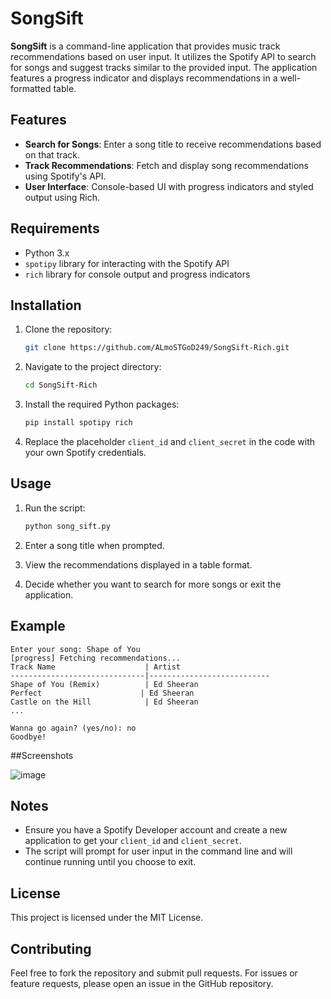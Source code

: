 # SongSift

**SongSift** is a command-line application that provides music track recommendations based on user input. It utilizes the Spotify API to search for songs and suggest tracks similar to the provided input. The application features a progress indicator and displays recommendations in a well-formatted table.

## Features

- **Search for Songs**: Enter a song title to receive recommendations based on that track.
- **Track Recommendations**: Fetch and display song recommendations using Spotify's API.
- **User Interface**: Console-based UI with progress indicators and styled output using Rich.

## Requirements

- Python 3.x
- `spotipy` library for interacting with the Spotify API
- `rich` library for console output and progress indicators

## Installation

1. Clone the repository:

   ```bash
   git clone https://github.com/ALmoSTGoD249/SongSift-Rich.git
   ```

2. Navigate to the project directory:

   ```bash
   cd SongSift-Rich
   ```

3. Install the required Python packages:

   ```bash
   pip install spotipy rich
   ```

4. Replace the placeholder `client_id` and `client_secret` in the code with your own Spotify credentials.

## Usage

1. Run the script:

   ```bash
   python song_sift.py
   ```

2. Enter a song title when prompted.

3. View the recommendations displayed in a table format.

4. Decide whether you want to search for more songs or exit the application.

## Example

```
Enter your song: Shape of You
[progress] Fetching recommendations...
Track Name                    | Artist
------------------------------|---------------------------
Shape of You (Remix)          | Ed Sheeran
Perfect                      | Ed Sheeran
Castle on the Hill            | Ed Sheeran
...

Wanna go again? (yes/no): no
Goodbye!
```

##Screenshots

![image](https://github.com/user-attachments/assets/5cd004b7-2ec5-4eb5-80b7-82e28f259669)


## Notes

- Ensure you have a Spotify Developer account and create a new application to get your `client_id` and `client_secret`.
- The script will prompt for user input in the command line and will continue running until you choose to exit.

## License

This project is licensed under the MIT License. 

## Contributing

Feel free to fork the repository and submit pull requests. For issues or feature requests, please open an issue in the GitHub repository.


